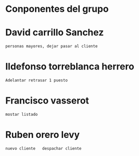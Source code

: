 # Conponentes del grupo
# David carrillo Sanchez
	personas mayores, dejar pasar al cliente
# Ildefonso torreblanca herrero
	Adelantar retrasar 1 puesto
# Francisco vasserot 
	mostar listado 
# Ruben orero levy
	nuevo cliente	despachar cliente